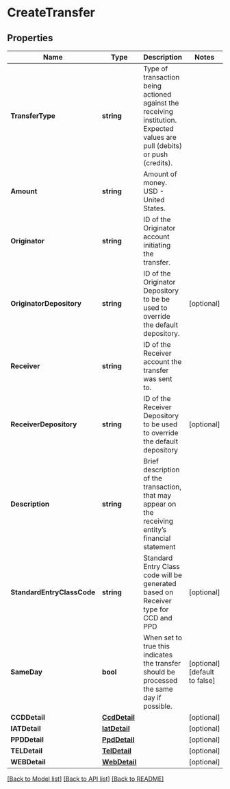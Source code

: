 # CreateTransfer

## Properties

Name | Type | Description | Notes
------------ | ------------- | ------------- | -------------
**TransferType** | **string** | Type of transaction being actioned against the receiving institution. Expected values are pull (debits) or push (credits). | 
**Amount** | **string** | Amount of money. USD - United States. | 
**Originator** | **string** | ID of the Originator account initiating the transfer. | 
**OriginatorDepository** | **string** | ID of the Originator Depository to be be used to override the default depository. | [optional] 
**Receiver** | **string** | ID of the Receiver account the transfer was sent to. | 
**ReceiverDepository** | **string** | ID of the Receiver Depository to be used to override the default depository | [optional] 
**Description** | **string** | Brief description of the transaction, that may appear on the receiving entity’s financial statement | 
**StandardEntryClassCode** | **string** | Standard Entry Class code will be generated based on Receiver type for CCD and PPD | [optional] 
**SameDay** | **bool** | When set to true this indicates the transfer should be processed the same day if possible. | [optional] [default to false]
**CCDDetail** | [**CcdDetail**](CCDDetail.md) |  | [optional] 
**IATDetail** | [**IatDetail**](IATDetail.md) |  | [optional] 
**PPDDetail** | [**PpdDetail**](PPDDetail.md) |  | [optional] 
**TELDetail** | [**TelDetail**](TELDetail.md) |  | [optional] 
**WEBDetail** | [**WebDetail**](WEBDetail.md) |  | [optional] 

[[Back to Model list]](../README.md#documentation-for-models) [[Back to API list]](../README.md#documentation-for-api-endpoints) [[Back to README]](../README.md)


